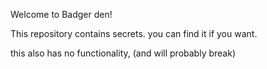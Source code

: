 Welcome to Badger den!

This repository contains secrets. you can find it if you want.

this also has no functionality, (and will probably break)
